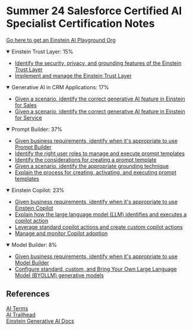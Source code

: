# Summer 24 Salesforce Certified AI Specialist Certification Notes

[Go here to get an Einstein AI Playground Org](https://trailhead.salesforce.com/content/learn/projects/quick-start-prompt-builder/get-started-with-prompt-builder?trail_id=drive-productivity-with-einstein-ai)

<details open>
    <summary>Einstein Trust Layer: 15%</summary>
    <ul>
        <li>
            <a target="_blank" href="./section-notes/1.1.md">Identify the security, privacy, and grounding features of the Einstein Trust Layer</a>
        </li>
        <li>
            <a target="_blank" href="./section-notes/1.2.md">Implement and manage the Einstein Trust Layer</a>
        </li>
    </ul>
</details>

<details open>
    <summary>Generative AI in CRM Applications: 17%</summary>
    <ul>
        <li>
            <a target="_blank" href="./section-notes/2.1.md">Given a scenario, identify the correct generative AI feature in Einstein for Sales</a>
        </li>
        <li>
            <a target="_blank" href="./section-notes/2.2.md">Given a scenario, identify the correct generative AI feature in Einstein for Service</a>
        </li>
    </ul>
</details>

<details open>
    <summary>Prompt Builder: 37%</summary>
    <ul>
        <li>
            <a target="_blank" href="./section-notes/3.1.md">Given business requirements, identify when it's appropriate to use Prompt Builder</a>
        </li>
        <li>
            <a target="_blank" href="./section-notes/3.2.md">Identify the right user roles to manage and execute prompt templates</a>
        </li>
        <li>
            <a target="_blank" href="./section-notes/3.3.md">Identify the considerations for creating a prompt template</a>
        </li>
        <li>
            <a target="_blank" href="./section-notes/3.4.md">Given a scenario, identify the appropriate grounding technique</a>
        </li>
        <li>
            <a target="_blank" href="./section-notes/3.5.md">Explain the process for creating, activating, and executing prompt templates</a>
        </li>
    </ul>
</details>

<details open>
    <summary>Einstein Copilot: 23%</summary>
    <ul>
        <li>
            <a target="_blank" href="./section-notes/4.1.md">Given business requirements, identify when it's appropriate to use Einstein Copilot</a>
        </li>
        <li>
            <a target="_blank" href="./section-notes/4.2.md">Explain how the large language model (LLM) identifies and executes a copilot action</a>
        </li>
        <li>
            <a target="_blank" href="./section-notes/4.3.md">Leverage standard copilot actions and create custom copilot actions</a>
        </li>
        <li>
            <a target="_blank" href="./section-notes/4.4.md">Manage and monitor Copilot adoption</a>
        </li>
    </ul>
</details>

<details open>
    <summary>Model Builder: 8%</summary>
    <ul>
        <li>
            <a target="_blank" href="./section-notes/5.1.md">Given business requirements, identify when it's appropriate to use Model Builder</a>
        </li>
        <li>
            <a target="_blank" href="./section-notes/5.2.md">Configure standard, custom, and Bring Your Own Large Language Model (BYOLLM) generative models</a>
        </li>
    </ul>
</details>

## References
[AI Terms](https://help.salesforce.com/s/articleView?id=sf.generative_ai_glossary.htm&type=5)
<br />
[AI Trailhead](https://trailhead.salesforce.com/content/learn/trails/drive-productivity-with-einstein-ai)
<br />
[Einstein Generative AI Docs](https://help.salesforce.com/s/articleView?id=sf.generative_ai.htm&type=5)